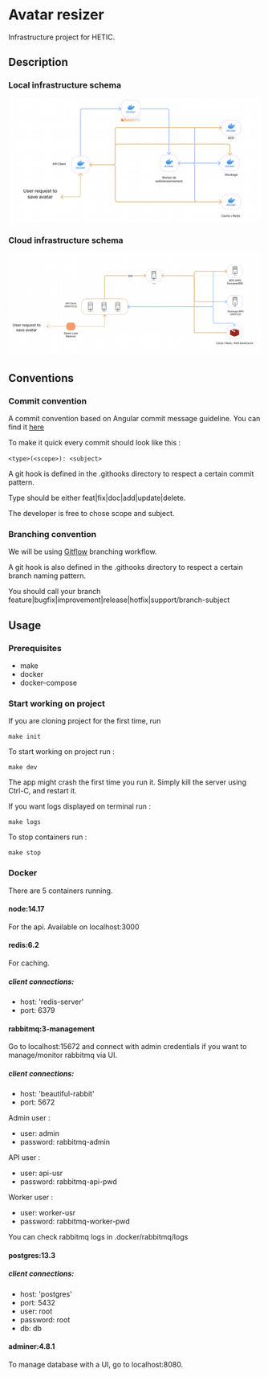 # Avatar resizer

Infrastructure project for HETIC.

## Description

### Local infrastructure schema
![local-infra](./docs/local-infra.jpg)

### Cloud infrastructure schema
![cloud-infra](./docs/cloud-infra.jpg)

## Conventions

### Commit convention

A commit convention based on Angular commit message guideline. You can find it [here](https://gist.github.com/brianclements/841ea7bffdb01346392c)

To make it quick every commit should look like this :

`<type>(<scope>): <subject>`

A git hook is defined in the .githooks directory to respect a certain commit pattern.

Type should be either feat|fix|doc|add|update|delete.

The developer is free to chose scope and subject.

### Branching convention

We will be using [Gitflow](https://www.atlassian.com/git/tutorials/comparing-workflows/gitflow-workflow) branching workflow.

A git hook is also defined in the .githooks directory to respect a certain branch naming pattern.

You should call your branch feature|bugfix|improvement|release|hotfix|support/branch-subject

## Usage

### Prerequisites

* make 
* docker 
* docker-compose 

### Start working on project

If you are cloning project for the first time, run
```
make init
```

To start working on project run :
```
make dev
```

The app might crash the first time you run it. Simply kill the server using Ctrl-C, and restart it.

If you want logs displayed on terminal run :
```
make logs
```

To stop containers run :
```
make stop
```

### Docker

There are 5 containers running.

#### node:14.17

For the api. Available on localhost:3000

#### redis:6.2 

For caching. 

##### client connections:

* host: 'redis-server'
* port: 6379

#### rabbitmq:3-management

Go to localhost:15672 and connect with admin credentials if you want to manage/monitor rabbitmq via UI.

##### client connections:

* host: 'beautiful-rabbit'
* port: 5672

Admin user :
* user: admin
* password: rabbitmq-admin

API user :
* user: api-usr
* password: rabbitmq-api-pwd

Worker user : 
* user: worker-usr
* password: rabbitmq-worker-pwd

You can check rabbitmq logs in .docker/rabbitmq/logs

#### postgres:13.3

##### client connections:

* host: 'postgres'
* port: 5432
* user: root
* password: root
* db: db

#### adminer:4.8.1

To manage database with a UI, go to localhost:8080.